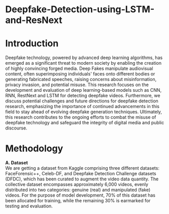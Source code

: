 # Deepfake-Detection-using-LSTM-and-ResNext

# Introduction

Deepfake technology, powered by advanced deep learning algorithms, has emerged as a significant threat to modern society by enabling the creation of highly convincing forged media. Deep Fakes manipulate audiovisual content, often superimposing individuals' faces onto different bodies or generating fabricated speeches, raising concerns about misinformation, privacy invasion, and potential misuse. This research focuses on the development and evaluation of deep learning-based models such as CNN, RNN, RestNext and LSTM for detecting deepfake videos. Furthermore, we discuss potential challenges and future directions for deepfake detection research, emphasizing the importance of continued advancements in this field to stay ahead of evolving deepfake generation techniques. Ultimately, this research contributes to the ongoing efforts to combat the misuse of deepfake technology and safeguard the integrity of digital media and public discourse.

# Methodology

**A. Dataset**   
We are getting a dataset from Kaggle comprising three different datasets: FaceForensic++, Celeb-DF, and Deepfake Detection Challenge datasets (DFDC), which has been curated to augment the video data quantity. The collective dataset encompasses approximately 6,000 videos, evenly distributed into two categories: genuine (real) and manipulated (fake) videos. For the purpose of model development, 70% of this dataset has been allocated for training, while the remaining 30% is earmarked for testing and evaluation.


